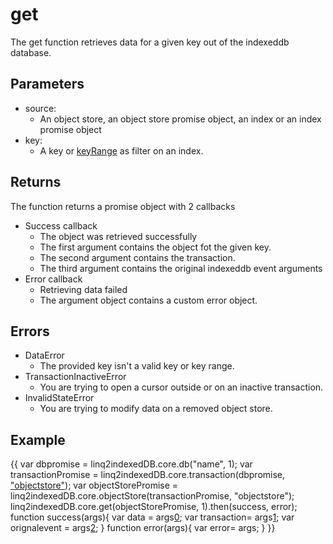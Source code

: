 # get
The get function retrieves data for a given key out of the indexeddb database.
## Parameters
* source: 
	* An object store, an object store promise object, an index or an index promise object
* key:
	* A key or [keyRange](keyRange) as filter on an index. 
## Returns
The function returns a promise object with 2 callbacks
* Success callback
	* The object was retrieved successfully
	* The first argument contains the object fot the given key.
	* The second argument contains the transaction.
	* The third argument contains the original indexeddb event arguments
* Error callback
	* Retrieving data failed
	* The argument object contains a custom error object.
## Errors
* DataError
	* The provided key isn't a valid key or key range.
* TransactionInactiveError
	* You are trying to open a cursor outside or on an inactive transaction.
* InvalidStateError
	* You are trying to modify data on a removed object store.
## Example
{{
var dbpromise = linq2indexedDB.core.db("name", 1);
var transactionPromise = linq2indexedDB.core.transaction(dbpromise, ["objectstore"](_objectstore_));
var objectStorePromise = linq2indexedDB.core.objectStore(transactionPromise, "objectstore");
linq2indexedDB.core.get(objectStorePromise, 1).then(success, error);
function success(args){
   var data = args[0](0); 
   var transaction= args[1](1);
   var orignalevent = args[2](2);
}
function error(args){
   var error= args;
}
}}